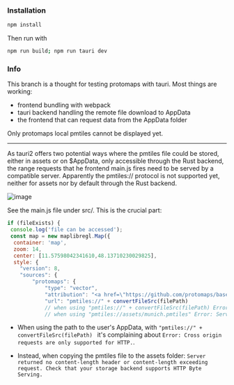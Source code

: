 ### Installation

```bash
npm install
```

Then run with 

```bash
npm run build; npm run tauri dev
```

### Info


This branch is a thought for testing protomaps with tauri. Most things are working: 
- frontend bundling with webpack
- tauri backend handling the remote file download to AppData
- the frontend that can request data from the AppData folder

Only protomaps local pmtiles cannot be displayed yet.

---

As tauri2 offers two potential ways where the pmtiles file could be stored, either in assets or on $AppData, only accessible through the Rust backend, the range requests that he frontend main.js fires need to be served by a compatible server. Apparently the pmtiles:// protocol is not supported yet, neither for assets nor by default through the Rust backend. 

![image](https://github.com/user-attachments/assets/7b54e3ef-c854-4bfa-91b6-b76352766d2f)

See the main.js file under src/. This is the crucial part: 

```js
if (fileExists) {
 console.log('file can be accessed');
 const map = new maplibregl.Map({
  container: 'map',
  zoom: 14,
  center: [11.57598042341610,48.13710230029825],
  style: {
    "version": 8,
    "sources": {
        "protomaps": {
            "type": "vector",
            "attribution": "<a href=\"https://github.com/protomaps/basemaps\">Protomaps</a> © <a href=\"https://openstreetmap.org\">OpenStreetMap</a>",
            "url": "pmtiles://" + convertFileSrc(filePath) 
            // when using "pmtiles://" + convertFileSrc(filePath) Error: Cross origin requests are only supported for HTTP.
            // when using "pmtiles://assets/munich.pmtiles" Error: Server returned no content-length header or content-length exceeding request. Check that your storage backend supports HTTP Byte Serving.

```

- When using the path to the user's AppData, with `"pmtiles://" + convertFileSrc(filePath) ` it's complaining about `Error: Cross origin requests are only supported for HTTP.`.

- Instead, when copying the pmtiles file to the assets folder: `Server returned no content-length header or content-length exceeding request. Check that your storage backend supports HTTP Byte Serving.`
